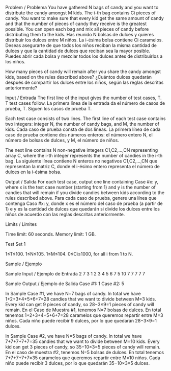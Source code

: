 Problem / Problema
You have gathered N bags of candy and you want to distribute the candy amongst M kids. The i-th bag contains Ci pieces of candy. You want to make sure that every kid get the same amount of candy and that the number of pieces of candy they receive is the greatest possible. You can open each bag and mix all pieces of candy before distributing them to the kids.
Has reunido N bolsas de dulces y quieres distribuir los dulces entre M niños. La i-ésima bolsa contiene Ci caramelos. Deseas asegurarte de que todos los niños reciban la misma cantidad de dulces y que la cantidad de dulces que reciban sea la mayor posible. Puedes abrir cada bolsa y mezclar todos los dulces antes de distribuirlos a los niños.

How many pieces of candy will remain after you share the candy amongst kids, based on the rules described above?
¿Cuántos dulces quedarán después de compartir los dulces entre los niños, según las reglas descritas anteriormente?

Input / Entrada
The first line of the input gives the number of test cases, T. T test cases follow.
La primera línea de la entrada da el número de casos de prueba, T. Siguen los casos de prueba T.

Each test case consists of two lines. The first line of each test case contains two integers: integer N, the number of candy bags, and M, the number of kids.
Cada caso de prueba consta de dos líneas. La primera línea de cada caso de prueba contiene dos números enteros: el número entero N, el número de bolsas de dulces, y M, el número de niños.

The next line contains N non-negative integers C1,C2,…,CN representing array C, where the i-th integer represents the number of candies in the i-th bag.
La siguiente línea contiene N enteros no negativos C1,C2,…,CN que representan la matriz C, donde el i-ésimo entero representa el número de dulces en la i-ésima bolsa.

Output / Salida
For each test case, output one line containing Case #x: y, where x is the test case number (starting from 1) and y is the number of candies that will remain if you divide candies between kids according to the rules described above.
Para cada caso de prueba, genere una línea que contenga Caso #x: y, donde x es el número del caso de prueba (a partir de 1) e y es la cantidad de dulces que quedarán si divide los dulces entre los niños de acuerdo con las reglas descritas anteriormente.

Limits / Limites

Time limit: 60 seconds.
Memory limit: 1 GB.

Test Set 1

1≤T≤100.
1≤N≤105.
1≤M≤104.
0≤Ci≤1000, for all i from 1 to N.

Sample / Ejemplo

Sample Input / Ejemplo de Entrada
2
7 3
1 2 3 4 5 6 7
5 10
7 7 7 7 7

Sample Output / Ejemplo de Salida
Case #1: 1
Case #2: 5

In Sample Case #1, we have N=7 bags of candy. In total we have 1+2+3+4+5+6+7=28 candies that we want to divide between M=3 kids. Every kid can get 9 pieces of candy, so 28−3×9=1 pieces of candy will remain.
En el Caso de Muestra #1, tenemos N=7 bolsas de dulces. En total tenemos 1+2+3+4+5+6+7=28 caramelos que queremos repartir entre M=3 niños. Cada niño puede recibir 9 dulces, por lo que quedarán 28−3×9=1 dulces.

In Sample Case #2, we have N=5 bags of candy. In total we have 7+7+7+7+7=35 candies that we want to divide between M=10 kids. Every kid can get 3 pieces of candy, so 35−10×3=5 pieces of candy will remain.
En el caso de muestra #2, tenemos N=5 bolsas de dulces. En total tenemos 7+7+7+7+7=35 caramelos que queremos repartir entre M=10 niños. Cada niño puede recibir 3 dulces, por lo que quedarán 35−10×3=5 dulces.
